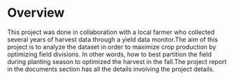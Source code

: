 # Overview
This project was done in collaboration with a local farmer who collected several years of harvest data through a yield data monitor.The aim of this project is to analyze the dataset in order to maximize crop production by optimizing field divisions. In other words, how to best partition the field during planting season to optimized the harvest in the fall.The project report in the documents section has all the details involving the project details.
